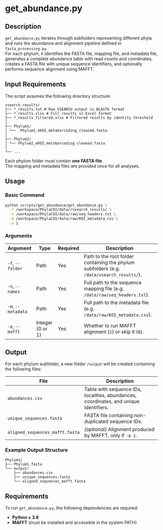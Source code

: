 <!-- #raw -->
# get_abundance.py

## Description
`get_abundance.py` iterates through subfolders representing different phyla and runs the abundance and alignment pipeline defined in `fasta_processing.py`.  
For each phylum, it identifies the FASTA file, mapping file, and metadata file, generates a complete abundance table with read counts and coordinates, creates a FASTA file with unique sequence identifiers, and optionally performs sequence alignment using MAFFT.


## Input Requirements
The script assumes the following directory structure:

```
vsearch_results/
├── *_results.txt # Raw VSEARCH output in BLAST6 format
├── *_results.xlsx # Full results in Excel format
├── *_results_filtered.xlsx # Filtered results by identity threshold
│
├── Phylum1/
│ └──  Phylum1_eKOI_metabarcoding_cleaned.fasta
│
├── Phylum2/
│ └── Phylum2_eKOI_metabarcoding_cleaned.fasta
│
└── ...
```
Each phylum folder must contain **one FASTA file**.  
The mapping and metadata files are provided once for all analyses.
<!-- #endraw -->

## Usage

### Basic Command

```bash
python scripts/get_abundance/get_abundance.py \
  -f /workspace/PhylaCOI/data//vsearch_results/ \
  -n /workspace/PhylaCOI/data/raw/seq_headers.txt \
  -m /workspace/PhylaCOI/data/raw/KOI_metadata.csv \
  -a 1
```
### Arguments

  | Argument | Type | Required | Description |
|-----------|------|-----------|-------------|
| `-f`, `--folder` | Path | Yes | Path to the root folder containing the phylum subfolders (e.g. `/data/vsearch_results/`). |
| `-n`, `--names` | Path | Yes | Full path to the sequence mapping file (e.g. `/data/raw/seq_headers.txt`). |
| `-m`, `--metadata` | Path | Yes | Full path to the metadata file (e.g. `/data/raw/KOI_metadata.csv`). |
| `-a`, `--mafft` | Integer (0 or 1) | Yes | Whether to run MAFFT alignment (`1`) or skip it (`0`). |


## Output

For each phylum subfolder, a new folder `/output` will be created containing the following files:

| File | Description |
|-------|-------------|
| `abundances.csv` | Table with sequence IDs, localities, abundances, coordinates, and unique identifiers. |
| `unique_sequences.fasta` | FASTA file containing non-duplicated sequence IDs. |
| `aligned_sequences_mafft.fasta` | *(optional)* Alignment produced by MAFFT, only if `-a 1`. |

### Example Output Structure
```
Phylum1/
├── Phylum1.fasta
└── output/
    ├── abundances.csv
    ├── unique_sequences.fasta
    └── aligned_sequences_mafft.fasta
 ```
 ## Requirements

To run `get_abundance.py`, the following dependencies are required:

- **Python ≥ 3.8**
- **MAFFT** (must be installed and accessible in the system PATH)
